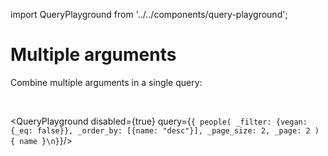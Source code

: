 import QueryPlayground from '../../components/query-playground';

# Multiple arguments

Combine multiple arguments in a single query:

<br />

<QueryPlayground disabled={true} query={`{
people(
  _filter: {vegan: {_eq: false}},
  _order_by: [{name: "desc"}],
  _page_size: 2,
  _page: 2
) {
  name
}\n}`}/>